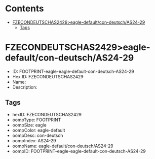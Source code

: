 



Contents
========

* [FZECONDEUTSCHAS2429>eagle-default/con-deutsch/AS24-29](#fzecondeutschas2429eagle-defaultcon-deutschas24-29)
	* [Tags](#tags)

# FZECONDEUTSCHAS2429>eagle-default/con-deutsch/AS24-29

- ID: FOOTPRINT-eagle-eagle-default-con-deutsch-AS24-29
- Hex ID: FZECONDEUTSCHAS2429
- Name: 
- Description: 

## Tags

- hexID: FZECONDEUTSCHAS2429
- oompType: FOOTPRINT
- oompSize: eagle
- oompColor: eagle-default
- oompDesc: con-deutsch
- oompIndex: AS24-29
- oompName: eagle-default/con-deutsch/AS24-29
- oompID: FOOTPRINT-eagle-eagle-default-con-deutsch-AS24-29
